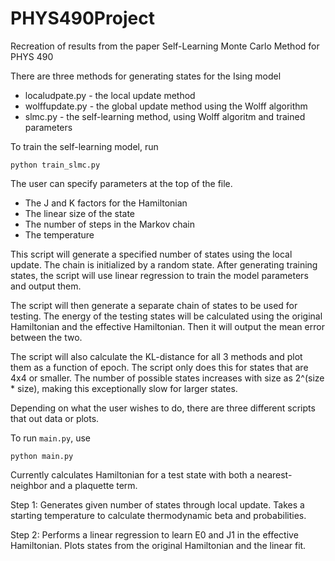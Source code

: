 # PHYS490Project
Recreation of results from the paper Self-Learning Monte Carlo Method for PHYS 490

There are three methods for generating states for the Ising model
- localudpate.py - the local update method
- wolffupdate.py - the global update method using the Wolff algorithm
- slmc.py - the self-learning method, using Wolff algoritm and trained parameters

To train the self-learning model, run
```
python train_slmc.py
```
The user can specify parameters at the top of the file.
- The J and K factors for the Hamiltonian
- The linear size of the state
- The number of steps in the Markov chain
- The temperature

This script will generate a specified number of states using the local update. The chain is initialized by a random state. After generating training states, the script will use linear regression to train the model parameters and output them.

The script will then generate a separate chain of states to be used for testing. The energy of the testing states will be calculated using the original Hamiltonian and the effective Hamiltonian. Then it will output the mean error between the two.

The script will also calculate the KL-distance for all 3 methods and plot them as a function of epoch. The script only does this for states that are 4x4 or smaller. The number of possible states increases with size as 2^(size * size), making this exceptionally slow for larger states. 


Depending on what the user wishes to do, there are three different scripts that out data or plots.

To run `main.py`, use
```
python main.py
```

Currently calculates Hamiltonian for a test state with both a nearest-neighbor and a plaquette term.

Step 1: Generates given number of states through local update. Takes a starting temperature to calculate thermodynamic beta and probabilities.

Step 2: Performs a linear regression to learn E0 and J1 in the effective Hamiltonian. Plots states from the original Hamiltonian and the linear fit.
